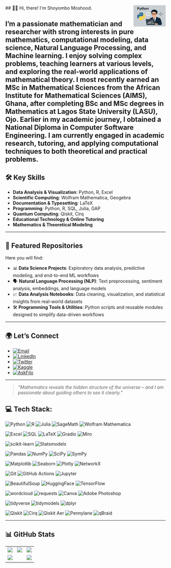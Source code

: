  <img width="20%" align="right" alt="Github" src="https://github.com/Horlar-1st/Horlar-1st/blob/main/img.png"/> 
## 👨‍🏫 Hi, there! I'm Shoyombo Moshood.

I’m a passionate mathematician and researcher with strong interests in **pure mathematics**, **computational modeling**, **data science**, **Natural Language Processing**, and **Machine learning**. I enjoy solving complex problems, teaching learners at various levels, and exploring the real-world applications of mathematical theory.
I most recently earned an MSc in Mathematical Sciences from the African Institute for Mathematical Sciences (AIMS), Ghana, after completing BSc and MSc degrees in Mathematics at Lagos State University (LASU), Ojo. Earlier in my academic journey, I obtained a National Diploma in Computer Software Engineering. I am currently engaged in academic research, tutoring, and applying computational techniques to both theoretical and practical problems.
---

## 🛠️ Key Skills

- **Data Analysis & Visualization**: Python, R, Excel  
- **Scientific Computing**: Wolfram Mathematica, Geogebra  
- **Documentation & Typesetting**: LaTeX  
- **Programming**: Python, R, SQL, Julia, GAP
- **Quantum Computing**: Qiskit, Cirq
- **Educational Technology & Online Tutoring**
- **Mathematics & Theoretical Modeling**  

---

## 📁 Featured Repositories

Here you will find:

- 📊 **Data Science Projects**: Exploratory data analysis, predictive modeling, and end-to-end ML workflows  
- 🗣️ **Natural Language Processing (NLP)**: Text preprocessing, sentiment analysis, embeddings, and language models  
- 📈 **Data Analysis Notebooks**: Data cleaning, visualization, and statistical insights from real-world datasets  
- 🛠️ **Programming Tools & Utilities**: Python scripts and reusable modules designed to simplify data-driven workflows

---

## 🌍 Let’s Connect

- <a href="mailto:shoyombomoshood1@gmail.com">
  <img alt="Email" src="https://img.shields.io/badge/Email-D14836?logo=gmail&logoColor=white"> </a>
- <a href="https://www.linkedin.com/in/shoyombo-moshood-582003126" target="_blank">
  <img alt="LinkedIn" src="https://img.shields.io/badge/LinkedIn-blue?logo=linkedin&logoColor=white"> </a>
- <a href="https://twitter.com/horlar_1st" target="_blank">
  <img alt="Twitter" src="https://img.shields.io/badge/Twitter-1DA1F2?logo=twitter&logoColor=white"> </a>
- <a href="https://www.kaggle.com/moshood12" target="_blank">
  <img alt="Kaggle" src="https://img.shields.io/badge/Kaggle-20BEFF?logo=kaggle&logoColor=white">
- <a href="https://askfilo.com/online-tutor/shoyombo-moshood-6476476" target="_blank">
  <img alt="AskFilo" src="https://img.shields.io/badge/AskFilo-Tutor_Profile-orange?logo=bookstack&logoColor=white"> </a>

---

> *“Mathematics reveals the hidden structure of the universe – and I am passionate about guiding others to see it clearly.”*



## 💻 Tech Stack:

![Python](https://img.shields.io/badge/python-3670A0?style=for-the-badge&logo=python&logoColor=ffdd54)
![R](https://img.shields.io/badge/R-276DC3?style=for-the-badge&logo=r&logoColor=white)
![Julia](https://img.shields.io/badge/Julia-9558B2?style=for-the-badge&logo=julia&logoColor=white)
![SageMath](https://img.shields.io/badge/SageMath-%231A5ACC.svg?style=for-the-badge&logoColor=white)
![Wolfram Mathematica](https://img.shields.io/badge/Wolfram_Mathematica-%23DD1100.svg?style=for-the-badge&logo=wolfram&logoColor=white)

![Excel](https://img.shields.io/badge/Excel-%23217346.svg?style=for-the-badge&logo=microsoft-excel&logoColor=white)
![SQL](https://img.shields.io/badge/sql-%23007ACC.svg?style=for-the-badge&logo=sqlite&logoColor=white)
![LaTeX](https://img.shields.io/badge/LaTeX-008080?style=for-the-badge&logo=latex&logoColor=white)
![Gradio](https://img.shields.io/badge/Gradio-%23404eed.svg?style=for-the-badge&logo=gradio&logoColor=white)
![Miro](https://img.shields.io/badge/Miro-050038?style=for-the-badge&logo=Miro&logoColor=white)


![scikit-learn](https://img.shields.io/badge/scikit--learn-%23F7931E.svg?style=for-the-badge&logo=scikit-learn&logoColor=white)
![Statsmodels](https://img.shields.io/badge/Statsmodels-4B8BBE?style=for-the-badge&logo=python&logoColor=white)

![Pandas](https://img.shields.io/badge/pandas-%23150458.svg?style=for-the-badge&logo=pandas&logoColor=white)
![NumPy](https://img.shields.io/badge/NumPy-013243?style=for-the-badge&logo=numpy&logoColor=white)
![SciPy](https://img.shields.io/badge/SciPy-8CAAE6?style=for-the-badge&logo=scipy&logoColor=white)
![SymPy](https://img.shields.io/badge/SymPy-3776AB?style=for-the-badge&logo=sympy&logoColor=white)

![Matplotlib](https://img.shields.io/badge/Matplotlib-%23ffffff.svg?style=for-the-badge&logo=Matplotlib&logoColor=black)
![Seaborn](https://img.shields.io/badge/Seaborn-2E3B4E?style=for-the-badge&logo=python&logoColor=white)
![Plotly](https://img.shields.io/badge/Plotly-%233F4F75.svg?style=for-the-badge&logo=plotly&logoColor=white)
![NetworkX](https://img.shields.io/badge/NetworkX-v2.6.3-blue)

![Git](https://img.shields.io/badge/git-%23F05033.svg?style=for-the-badge&logo=git&logoColor=white)
![GitHub Actions](https://img.shields.io/badge/github%20actions-%232671E5.svg?style=for-the-badge&logo=githubactions&logoColor=white)
![Jupyter](https://img.shields.io/badge/Jupyter-F37626?style=for-the-badge&logo=jupyter&logoColor=white)

![BeautifulSoup](https://img.shields.io/badge/BeautifulSoup-4B8BBE?style=for-the-badge&logo=python&logoColor=white)
![HuggingFace](https://img.shields.io/badge/HuggingFace-FFD21E?style=for-the-badge&logo=huggingface&logoColor=white)
![TensorFlow](https://img.shields.io/badge/TensorFlow-FF6F00?style=for-the-badge&logo=tensorflow&logoColor=white)

![wordcloud](https://img.shields.io/badge/wordcloud-%233776AB.svg?style=for-the-badge&logo=python&logoColor=white)
![requests](https://img.shields.io/badge/requests-%233776AB.svg?style=for-the-badge&logo=python&logoColor=white)
![Canva](https://img.shields.io/badge/Canva-00C4CC?style=for-the-badge&logo=canva&logoColor=white)
![Adobe Photoshop](https://img.shields.io/badge/Photoshop-31A8FF?style=for-the-badge&logo=adobephotoshop&logoColor=white)

![tidyverse](https://img.shields.io/badge/tidyverse-1A162D?style=for-the-badge&logo=tidyverse&logoColor=white)
![tidymodels](https://img.shields.io/badge/tidymodels-EE6331?style=for-the-badge&logo=tidymodels&logoColor=white)
![dplyr](https://img.shields.io/badge/dplyr-276DC3?style=for-the-badge&logo=r&logoColor=white)


![Qiskit](https://img.shields.io/badge/Qiskit-%23007ACC.svg?style=for-the-badge&logo=qiskit&logoColor=white)
![Cirq](https://img.shields.io/badge/Cirq-%23FA5700.svg?style=for-the-badge&logo=cirq&logoColor=white)
![Qiskit Aer](https://img.shields.io/badge/Qiskit_Aer-%23007ACC.svg?style=for-the-badge&logo=quantconnect&logoColor=white)
![Pennylane](https://img.shields.io/badge/Pennylane-2f2f2f?style=for-the-badge&logo=pennylane&logoColor=white)
![qBraid](https://img.shields.io/badge/qBraid-DB0071?style=for-the-badge&logo=qbraid&logoColor=white)



---

## 📊 GitHub Stats

<table>
  <tr>
    <td>
      <img src="https://github-readme-stats.vercel.app/api?username=Horlar-1st&show_icons=true&theme=dark&hide_border=true&include_all_commits=true&count_private=true" />
    </td>
    <td>
      <img src="https://streak-stats.demolab.com/?user=Horlar-1st&theme=dark&hide_border=true" />
    </td>
    <td>
      <img src="https://github-readme-stats.vercel.app/api/top-langs/?username=Horlar-1st&theme=dark&hide_border=true&layout=donut" />
    </td>
  </tr>
  <tr>
    <td colspan="2">
      <img src="https://github-profile-summary-cards.vercel.app/api/cards/profile-details?username=Horlar-1st&theme=dark" />
    </td>
    <td>
      <img src="https://github-profile-trophy.vercel.app/?username=Horlar-1st&theme=dark&margin-w=10&row=2&column=3" />
    </td>
  </tr>
</table>
